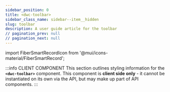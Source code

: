 ```yaml
---
sidebar_position: 0
title: <dwc-toolbar>
sidebar_class_name: sidebar--item__hidden
slug: toolbar
description: A user guide article for the toolbar
// pagination_prev: null
// pagination_next: null
---
```


import FiberSmartRecordIcon from '@mui/icons-material/FiberSmartRecord';

<DocChip chip='shadow' />

:::info CLIENT COMPONENT
This section outlines styling information for the **`<dwc-toolbar>`** component. This component is **client side only** - it cannot be instantiated on its own via the API, but may make up part of API components.
:::

<TableBuilder name="dwc-toolbar" />

